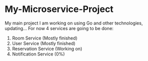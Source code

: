 # My-Microservice-Project
My main project I am working on using Go and other technologies, updating...
For now 4 services are going to be done:
1. Room Service (Mostly finished)
2. User Service (Mostly finished)
3. Reservation Service (Working on)
4. Notification Service (0%)


